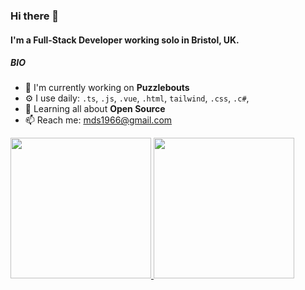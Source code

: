 ### Hi there 👋

#### I'm a Full-Stack Developer working solo in Bristol, UK.

##### BIO

- 🏢 I'm currently working on **Puzzlebouts**
- ⚙️ I use daily: `.ts`, `.js`, `.vue`, `.html`, `tailwind`, `.css`, `.c#`,
- 🌱 Learning all about **Open Source**
- 📫 Reach me: [mds1966@gmail.com]([mds1966@gmail.com])

<a href="https://github.com/chromaticranger">
  <img height="225" src="https://github-readme-stats.vercel.app/api?username=chromaticranger&show_icons=true&theme=dark&include_all_commits=true&count_private=true"/>
  <img height="225" src="https://github-readme-stats.vercel.app/api/top-langs/?username=chromaticranger&theme=dark"/>
</a>
